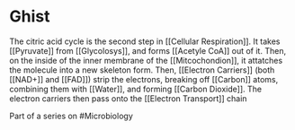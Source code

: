# Ghist
The citric acid cycle is the second step in [[Cellular Respiration]]. It takes [[Pyruvate]] from [[Glycolosys]], and forms [[Acetyle CoA]] out of it. Then, on the inside of the inner membrane of the [[Mitcochondion]], it attatches the molecule into a new skeleton form. Then, [[Electron Carriers]] (both [[NAD+]] and [[FAD]]) strip the electrons, breaking off [[Carbon]] atoms, combining them with [[Water]], and forming [[Carbon Dioxide]]. The electron carriers then pass onto the [[Electron Transport]] chain

Part of a series on #Microbiology 